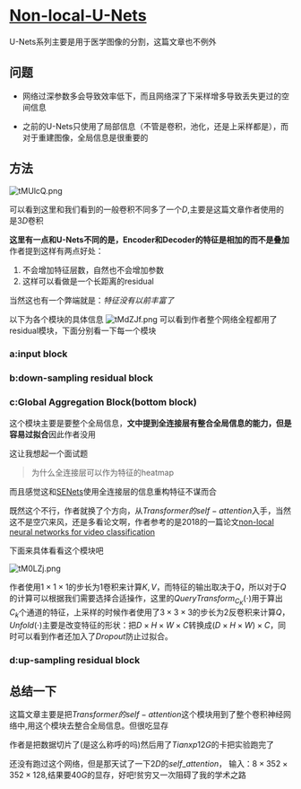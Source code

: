 

# [Non-local-U-Nets](https://www.aaai.org/Papers/AAAI/2020GB/AAAI-WangZ.5933.pdf)

U-Nets系列主要是用于医学图像的分割，这篇文章也不例外

## 问题

- 网络过深参数多会导致效率低下，而且网络深了下采样增多导致丢失更过的空间信息

- 之前的U-Nets只使用了局部信息（不管是卷积，池化，还是上采样都是），而对于重建图像，全局信息是很重要的

## 方法

![tMUlcQ.png](https://s1.ax1x.com/2020/05/30/tMUlcQ.png)

可以看到这里和我们看到的一般卷积不同多了一个$D$,主要是这篇文章作者使用的是$3D$卷积

**这里有一点和U-Nets不同的是，Encoder和Decoder的特征是相加的而不是叠加**作者提到这样有两点好处：

1. 不会增加特征层数，自然也不会增加参数
2. 这样可以看做是一个长距离的residual

当然这也有一个弊端就是：*特征没有以前丰富了*

以下为各个模块的具体信息
![tMdZJf.png](https://s1.ax1x.com/2020/05/30/tMdZJf.png)
可以看到作者整个网络全程都用了residual模块，下面分别看一下每一个模块

### a:input block

### b:down-sampling residual block 

### c:Global Aggregation Block(bottom block)

这个模块主要是要整个全局信息，**文中提到全连接层有整合全局信息的能力，但是容易过拟合**因此作者没用

这让我想起一个面试题
>为什么全连接层可以作为特征的heatmap

而且感觉这和[SENets](https://arxiv.org/pdf/1709.01507.pdf)使用全连接层的信息重构特征不谋而合

既然这个不行，作者就换了个方向，从$Transformer的self-attention$入手，当然这不是空穴来风，还是多看论文啊，作者参考的是2018的一篇论文[non-local neural networks for video classification](https://arxiv.org/pdf/1711.07971v1.pdf)

下面来具体看看这个模块吧

![tM0LZj.png](https://s1.ax1x.com/2020/05/30/tM0LZj.png)


作者使用$1\times1\times1$的步长为$1$卷积来计算$K,V$，而特征的输出取决于$Q$，所以对于$Q$的计算可以根据我们需要选择合适操作，这里的$QueryTransform_{C_{K}}(\cdot)$用于算出$C_k$个通道的特征，上采样的时候作者使用了$3\times3\times3$的步长为$2$反卷积来计算$Q$，$Unfold(\cdot)$主要是改变特征的形状：把$D \times H \times W \times C$转换成$(D \times H \times W) \times C$，同时可以看到作者还加入了$Dropout$防止过拟合。

### d:up-sampling residual block



## 总结一下

这篇文章主要是把$Transformer的self-attention$这个模块用到了整个卷积神经网络中,用这个模块去整合全局信息。但很吃显存

作者是把数据切片了(是这么称呼的吗)然后用了$Tianxp12G$的卡把实验跑完了

还没有跑过这个网络，但是那天试了一下$2D$的$self\_attention$，
输入：$8\times352\times352\times128$,结果要$40G$的显存，好吧!贫穷又一次阻碍了我的学术之路



